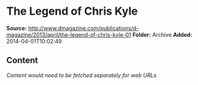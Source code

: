 # The Legend of Chris Kyle

**Source:** http://www.dmagazine.com/publications/d-magazine/2013/april/the-legend-of-chris-kyle-01
**Folder:** Archive
**Added:** 2014-04-01T10:02:49




## Content
*Content would need to be fetched separately for web URLs*
